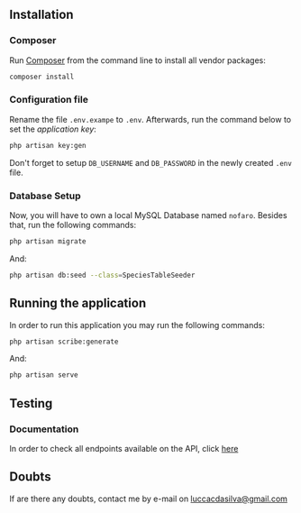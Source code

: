 ## Installation

### Composer
Run [Composer](https://getcomposer.org/ "Composer") from the command line to install all vendor packages:
```bash
composer install
```
### Configuration file
Rename the file `.env.exampe` to `.env`. Afterwards, run the command below to set the _application key_:
```bash
php artisan key:gen
```
Don&apos;t forget to setup `DB_USERNAME` and `DB_PASSWORD` in the newly created `.env` file.

### Database Setup
Now, you will have to own a local MySQL Database named `nofaro`. Besides that, run the following commands:
```bash
php artisan migrate
```
And:
```bash
php artisan db:seed --class=SpeciesTableSeeder
```

## Running the application
In order to run this application you may run the following commands:
```bash
php artisan scribe:generate
```
And:
```bash
php artisan serve
```
## Testing

### Documentation
In order to check all endpoints available on the API, click <a href="http:localhost:8000/docs/">here</a>

## Doubts

If are there any doubts, contact me by e-mail on <a href="mailto:luccacdasilva@gmail.com">luccacdasilva@gmail.com</a>